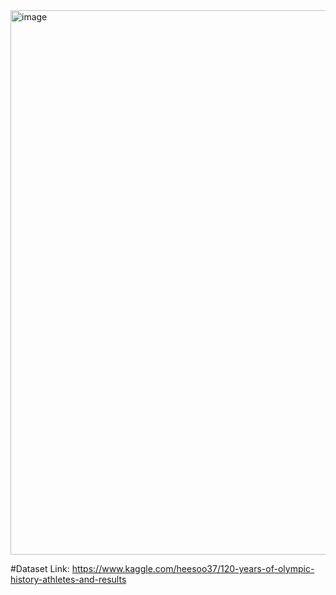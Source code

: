 <img width="1919" height="871" alt="image" src="https://github.com/user-attachments/assets/702cb2e7-216a-4af8-8ec9-73112a9933de" />



#Dataset Link: https://www.kaggle.com/heesoo37/120-years-of-olympic-history-athletes-and-results

 
 
